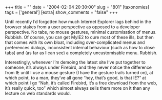 +++
title = ""
date = "2004-02-04 20:30:00"
slug = "801"
[taxonomies]
tags = ['general']
[extra]
show_comments = "false"
+++

Until recently I’d forgotten how much Internet Explorer lags behind in the browser stakes from a user perspective as opposed to a developer perspective. No tabs, no mouse gestures, minimal customisation of menus. Rubbish. Of course, you can get MyIE2 to cure most of these ills, but then that comes with its own bloat, including over-complicated menus and preferences dialogs, inconsistent internal behaviour (such as how to close tabs) and (as far as I can see) a completely uncustomisable menu. Rubbish.

Interestingly, whenever I’m demoing the latest site I’ve put together to someone, it’s always under Firebird, and they never notice the difference from IE until I use a mouse gesture (I have the gesture trails turned on), at which point, to a man, they’ve all gone “hey, that’s good, is that IE?” at which point I go “Nah, it’s called Firebird, it’s a free download from the web, it’s really quick, too” which almost always sells them more on it than any lecture on web standards would.
